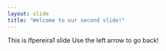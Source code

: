 ```yaml
---
layout: slide
title: "Welcome to our second slide!"
---
```

This is lfpereira1 slide
Use the left arrow to go back!